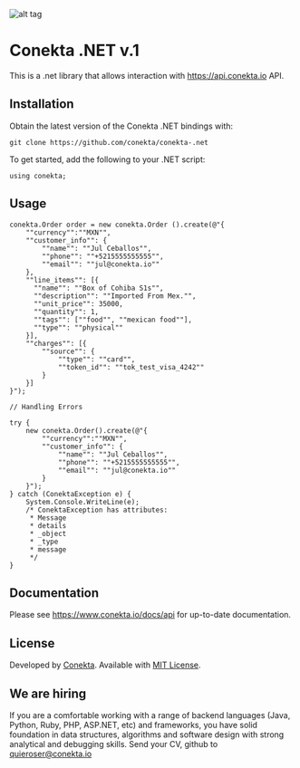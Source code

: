
![alt tag](https://raw.github.com/conekta/conekta-.net/master/readme_files/cover.png)

# Conekta .NET v.1

This is a .net library that allows interaction with https://api.conekta.io API.

## Installation

Obtain the latest version of the Conekta .NET bindings with:

    git clone https://github.com/conekta/conekta-.net

To get started, add the following to your .NET script:

    using conekta;


## Usage

    conekta.Order order = new conekta.Order ().create(@"{
        ""currency"":""MXN"",
        ""customer_info"": {
            ""name"": ""Jul Ceballos"",
            ""phone"": ""+5215555555555"",
            ""email"": ""jul@conekta.io""
        },
        ""line_items"": [{
          ""name"": ""Box of Cohiba S1s"",
          ""description"": ""Imported From Mex."",
          ""unit_price"": 35000,
          ""quantity"": 1,
          ""tags"": [""food"", ""mexican food""],
          ""type"": ""physical""
        }],
        ""charges"": [{
            ""source"": {
                ""type"": ""card"",
                ""token_id"": ""tok_test_visa_4242""
            }
        }]
    }");
    
    // Handling Errors
    
    try {
        new conekta.Order().create(@"{
            ""currency"":""MXN"",
            ""customer_info"": {
                ""name"": ""Jul Ceballos"",
                ""phone"": ""+5215555555555"",
                ""email"": ""jul@conekta.io""
            }
        }");
    } catch (ConektaException e) {
        System.Console.WriteLine(e);
        /* ConektaException has attributes:
         * Message
         * details
         * _object
         * _type
         * message
         */
    }

## Documentation

Please see https://www.conekta.io/docs/api for up-to-date documentation.


License
-------
Developed by [Conekta](https://www.conekta.io). Available with [MIT License](LICENSE).

We are hiring
-------------

If you are a comfortable working with a range of backend languages (Java, Python, Ruby, PHP, ASP.NET, etc) and frameworks, you have solid foundation in data structures, algorithms and software design with strong analytical and debugging skills. 
Send your CV, github to quieroser@conekta.io
